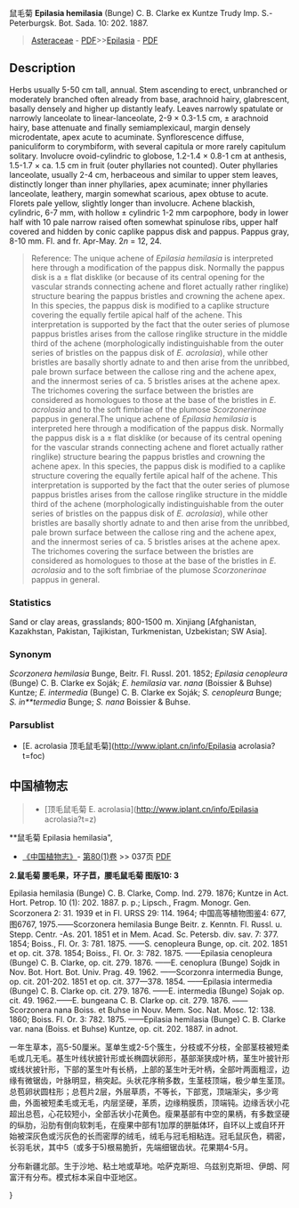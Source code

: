 鼠毛菊 **Epilasia hemilasia** (Bunge) C. B. Clarke ex Kuntze Trudy Imp. S.-Peterburgsk. Bot. Sada. 10: 202. 1887.

> [Asteraceae](http://www.iplant.cn/info/Asteraceae?t=foc) - [PDF](http://www.iplant.cn/foc/pdf/Asteraceae.pdf)>>[Epilasia](http://www.iplant.cn/info/Epilasia?t=foc) - [PDF](http://www.iplant.cn/foc/pdf/Epilasia.pdf)

## Description

Herbs usually 5-50 cm tall, annual. Stem ascending to erect, unbranched or moderately branched often already from base, arachnoid hairy, glabrescent, basally densely and higher up distantly leafy. Leaves narrowly spatulate or narrowly lanceolate to linear-lanceolate, 2-9 × 0.3-1.5 cm, ± arachnoid hairy, base attenuate and finally semiamplexicaul, margin densely microdentate, apex acute to acuminate. Synflorescence diffuse, paniculiform to corymbiform, with several capitula or more rarely capitulum solitary. Involucre ovoid-cylindric to globose, 1.2-1.4 × 0.8-1 cm at anthesis, 1.5-1.7 × ca. 1.5 cm in fruit (outer phyllaries not counted). Outer phyllaries lanceolate, usually 2-4 cm, herbaceous and similar to upper stem leaves, distinctly longer than inner phyllaries, apex acuminate; inner phyllaries lanceolate, leathery, margin somewhat scarious, apex obtuse to acute. Florets pale yellow, slightly longer than involucre. Achene blackish, cylindric, 6-7 mm, with hollow ± cylindric 1-2 mm carpophore, body in lower half with 10 pale narrow raised often somewhat spinulose ribs, upper half covered and hidden by conic caplike pappus disk and pappus. Pappus gray, 8-10 mm. Fl. and fr. Apr-May. 2*n* = 12, 24.

> Reference: 
> The unique achene of *Epilasia hemilasia* is interpreted here through a modification of the pappus disk. Normally the pappus disk is a ± flat disklike (or because of its central opening for the vascular strands connecting achene and floret actually rather ringlike) structure bearing the pappus bristles and crowning the achene apex. In this species, the pappus disk is modified to a caplike structure covering the equally fertile apical half of the achene. This interpretation is supported by the fact that the outer series of plumose pappus bristles arises from the callose ringlike structure in the middle third of the achene (morphologically indistinguishable from the outer series of bristles on the pappus disk of *E. acrolasia*), while other bristles are basally shortly adnate to and then arise from the unribbed, pale brown surface between the callose ring and the achene apex, and the innermost series of ca. 5 bristles arises at the achene apex. The trichomes covering the surface between the bristles are considered as homologues to those at the base of the bristles in *E. acrolasia* and to the soft fimbriae of the plumose *Scorzonerinae* pappus in general.The unique achene of *Epilasia hemilasia* is interpreted here through a modification of the pappus disk. Normally the pappus disk is a ± flat disklike (or because of its central opening for the vascular strands connecting achene and floret actually rather ringlike) structure bearing the pappus bristles and crowning the achene apex. In this species, the pappus disk is modified to a caplike structure covering the equally fertile apical half of the achene. This interpretation is supported by the fact that the outer series of plumose pappus bristles arises from the callose ringlike structure in the middle third of the achene (morphologically indistinguishable from the outer series of bristles on the pappus disk of *E. acrolasia*), while other bristles are basally shortly adnate to and then arise from the unribbed, pale brown surface between the callose ring and the achene apex, and the innermost series of ca. 5 bristles arises at the achene apex. The trichomes covering the surface between the bristles are considered as homologues to those at the base of the bristles in *E. acrolasia* and to the soft fimbriae of the plumose *Scorzonerinae* pappus in general.

### Statistics
Sand or clay areas, grasslands; 800-1500 m. Xinjiang [Afghanistan, Kazakhstan, Pakistan, Tajikistan, Turkmenistan, Uzbekistan; SW Asia].

### Synonym
*Scorzonera hemilasia* Bunge, Beitr. Fl. Russl. 201. 1852; *Epilasia cenopleura* (Bunge) C. B. Clarke ex Soják; *E. hemilasia* var. *nana* (Boissier & Buhse) Kuntze; *E. intermedia* (Bunge) C. B. Clarke ex Soják; *S. cenopleura* Bunge; *S. in**termedia* Bunge; *S. nana* Boissier & Buhse.

### Parsublist

* [E.  acrolasia  顶毛鼠毛菊](http://www.iplant.cn/info/Epilasia acrolasia?t=foc)

## 中国植物志

> * [顶毛鼠毛菊  E.  acrolasia](http://www.iplant.cn/info/Epilasia acrolasia?t=z)

**鼠毛菊 Epilasia hemilasia",

* [《中国植物志》](http://www.iplant.cn/frps)- [第80(1)卷](http://www.iplant.cn/frps/vol/80(1)) >> 037页 [PDF](http://www.iplant.cn/frps/pdf/80(1)/037.PDF)

**2.鼠毛菊 腰毛果，环子苣，腰毛鼠毛菊 图版10: 3**

Epilasia hemilasia (Bunge) C. B. Clarke, Comp. Ind. 279. 1876; Kuntze in Act. Hort. Petrop. 10 (1): 202. 1887. p. p.; Lipsch., Fragm. Monogr. Gen. Scorzonera 2: 31. 1939 et in Fl. URSS 29: 114. 1964; 中国高等植物图鉴4: 677, 图6767, 1975.——Scorzonera hemilasia Bunge Beitr. z. Kenntn. Fl. Russl. u. Stepp. Centr. -As. 201. 1851 et in Mem. Acad. Sc. Petersb. div. sav. 7: 377. 1854; Boiss., Fl. Or. 3: 781. 1875. ——S. cenopleura Bunge, op. cit. 202. 1851 et op. cit. 378. 1854; Boiss., Fl. Or. 3: 782. 1875. ——Epilasia cenopleura (Bunge) C. B. Clarke, op. cit. 279. 1876. ——E. cenoplura (Bunge) Sojdk in Nov. Bot. Hort. Bot. Univ. Prag. 49. 1962. ——Scorzonra intermedia Bunge, op. cit. 201-202. 1851 et op. cit. 377—378. 1854. ——Epilasia intermedia (Bunge) C. B. Clarke op. cit. 279. 1876. ——E. intermedia (Bunge) Sojak op. cit. 49. 1962.——E. bungeana C. B. Clarke op. cit. 279. 1876. ——Scorzonera nana Boiss. et Buhse in Nouv. Mem. Soc. Nat. Mosc. 12: 138. 1860; Boiss. Fl. Or. 3: 782. 1875. ——Epilasia hemilasia (Bunge) C. B. Clarke var. nana (Boiss. et Buhse) Kuntze, op. cit. 202. 1887. in adnot.

一年生草本，高5-50厘米。茎单生或2-5个簇生，分枝或不分枝，全部茎枝被短柔毛或几无毛。基生叶线状披针形或长椭圆状卵形，基部渐狭成叶柄，茎生叶披针形或线状披针形，下部的茎生叶有长柄，上部的茎生叶无叶柄，全部叶两面粗涩，边缘有微锯齿，叶脉明显，稍突起。头状花序稍多数，生茎枝顶端，极少单生茎顶。总苞卵状圆柱形；总苞片2层，外层草质，不等长，下部宽，顶端渐尖，多少弯曲，外面被短柔毛或无毛，内层坚硬，革质，边缘稍膜质，顶端钝。边缘舌状小花超出总苞，心花较短小，全部舌状小花黄色。瘦果基部有中空的果柄，有多数坚硬的纵肋，沿肋有倒向软刺毛，在瘦果中部有1加厚的胼胝体环，自环以上或自环开始被深灰色或污灰色的长而密厚的绒毛，绒毛与冠毛相粘连。冠毛鼠灰色，稠密，长羽毛状，其中5（或多于5)根易脆折，先端细锯齿状。花果期4-5月。

分布新疆北部。生于沙地、粘土地或草地。哈萨克斯坦、乌兹别克斯坦、伊朗、阿富汗有分布。模式标本采自中亚地区。

}